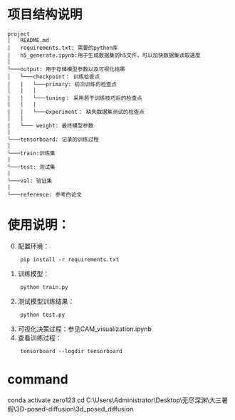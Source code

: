 # 项目结构说明
```
project
│   README.md
|   requirements.txt: 需要的python库
|   h5_generate.ipynb:用于生成数据集的h5文件，可以加快数据集读取速度
|
└───output: 用于存储模型参数以及可视化结果
│   └───checkpoint： 训练检查点
|   |   └───primary: 初次训练的检查点
│   |   │ 
|   |   └───tuning： 采用若干训练技巧后的检查点
|   |   |
|   |   └───experiment： 缺失数据集测试的检查点
│   |
|   └─── weight: 最终模型参数
|   
└───tensorboard: 记录的训练过程
|
└───train:训练集
|
└───test: 测试集
|
└───val: 验证集
|
└───reference: 参考的论文
```

# 使用说明：
0. 配置环境：
```
    pip install -r requirements.txt
```
1. 训练模型：
```
    python train.py
```
2. 测试模型训练结果：
```
    python test.py
```
3. 可视化决策过程：参见CAM_visualization.ipynb
4. 查看训练过程：
```
    tensorboard --logdir tensorboard
```

# command
conda activate zero123
cd C:\Users\Administrator\Desktop\无尽深渊\大三暑假\3D-posed-diffusion\3d_posed_diffusion